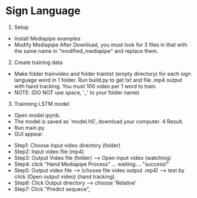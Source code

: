 # Sign Language
1. Setup
- Install Mediapipe examples
- Modify Mediapipe
After Download, you must look for 3 files in that with the same name in "modified_mediapipe" and replace them.
2. Create training data
- Make folder trainvideo and folder traintxt (empty directory) for each sign language word in 1 folder. Run build.py to get txt and file .mp4 output with hand tracking. You must 100 video per 1 word to train.
- NOTE: (DO NOT use space, '_' to your folder name)
3. Trainning LSTM model
- Open model.ipynb.
- The model is saved as 'model.h5', download your computer.
4 Result.
- Run main.py
- GUI appear.
+ Step1: Choose Input video directory (folder)
+ Step2: Input video file (mp4)
+ Step3: Output Video file (folder)  --> Open input video (watching)
+ Step4: click "Hand Mediapipe Process" ... waiting.... "success!"
+ Step5: Output video file --> (choose file video output .mp4)  --> test by click (Open output video)  (hand tracking)
+ Step6: Click Output directory --> choose 'Relative'
+ Step7: Click "Predict sequece",


